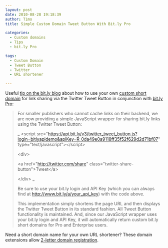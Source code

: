 ```yaml
---
layout: post
date: 2010-08-28 19:18:39
author: Timo
title: Simple Custom Domain Tweet Button With Bit.ly Pro

categories:
  - Custom domains
  - Tips
  - bit.ly Pro

tags:
  - Custom Domain
  - Tweet Button
  - Twitter
  - URL shortener

---
```


Useful [tip on the bit.ly blog](http://blog.bit.ly/post/1003484046/more-tips-for-using-bit-ly-with-publishing-tools) about how to use your own [custom short domain](https://iwantmyname.com/short-domain-search) for link sharing via the Twitter Tweet Button in conjunction with [bit.ly Pro](https://iwantmyname.com/services/url-shortener/bit.ly-pro-custom-domain-short-url-forwarding-service):

> For smaller publishers who cannot cache links on their backend, we are now providing a simple JavaScript wrapper for sharing bit.ly links using the Twitter Tweet Button:
>
>  _
> &lt;script src="https://api.bit.ly/v3/twitter_tweet_button.js?login=bitlyapidemo&apiKey=R_0da49e0a9118ff35f52f629d2d71bf07" type="text/javascript"&gt;&lt;/script&gt;
>
>  &lt;div&gt;
>
>  &lt;a href="http://twitter.com/share" class="twitter-share-button"&gt;Tweet&lt;/a&gt; 
>
>  &lt;/div&gt;
> _
>
>  Be sure to use your bit.ly login and API Key (which you can always find at http://www.bit.ly/a/your_api_key) with the code above.
>
>  This implementation simply shortens the page URL and then displays the Twitter Tweet Button in its standard fashion. All Tweet Button functionality is maintained.  And, since our JavaScript wrapper uses your bit.ly login and API Key, it will automatically return custom bit.ly short domains for Pro and Enterprise users.

Need a short domain name for your own URL shortener? These domain extensions allow [2-letter domain registration](https://iwantmyname.com/short-domain-search).
